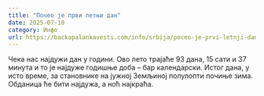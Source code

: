 ```yaml
---
title: "Почео је први летњи дан"
date: 2025-07-10
category: Инфо
url: https://backapalankavesti.com/info/srbija/poceo-je-prvi-letnji-dan1/
---
```


Чека нас најдужи дан у години. Ово лето трајаће 93 дана, 15 сати и 37 минута и то је најдуже годишње доба – бар календарски. Истог дана, у исто време, за становнике на јужној Земљиној полулопти почиње зима. Обданица ће бити најдужа, а ноћ најкраћа.
